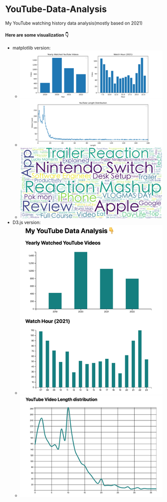 # YouTube-Data-Analysis

My YouTube watching history data analysis(mostly based on 2021)

#### Here are some visualization 👇

- matplotlib version:
  - ![](img/graphs.svg)
  - ![](img/video_length.svg)
  - ![](img/wordle.png)
- D3.js version:
  - ![](img/graphs_d3.jpg)
  - ![](img/video_length_d3.jpg)
